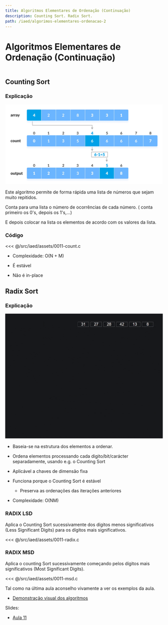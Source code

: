 ```yaml
---
title: Algoritmos Elementares de Ordenação (Continuação)
description: Counting Sort. Radix Sort.
path: /iaed/algorimos-elementares-ordenacao-2
---
```


# Algoritmos Elementares de Ordenação (Continuação)

```toc

```

## Counting Sort

### Explicação

![Count](./assets/0011-count.png)

Este algoritmo permite de forma rápida uma lista de números que sejam muito repitidos.

Conta para uma lista o número de ocorrências de cada número. ( conta primeiro os 0's, depois os 1's,...)

E depois colocar na lista os elementos de acordo com os valores da lista.

### Código

<<< @/src/iaed/assets/0011-count.c

- Complexidade: O(N + M)

- É estável

- Não é in-place

## Radix Sort

### Explicação

![Radix](./assets/0011-radix.gif)

- Baseia-se na estrutura dos elementos a ordenar.
- Ordena elementos processando cada digito/bit/carácter
  separadamente, usando e.g. o Counting Sort

- Aplicável a chaves de dimensão fixa

- Funciona porque o Counting Sort é estável

  - Preserva as ordenações das iterações anteriores

- Complexidade: O(NM)

### RADIX LSD

Aplica o Counting Sort sucessivamente dos dígitos menos
significativos (Less Significant Digits) para os dígitos mais
significativos.

<<< @/src/iaed/assets/0011-radix.c

### RADIX MSD

Aplica o counting Sort sucessivamente
começando pelos dígitos mais significativos
(Most Significant Digits).

<<< @/src/iaed/assets/0011-msd.c

Tal como na última aula aconselho vivamente a ver os exemplos da aula.

- [Demonstração visual dos algoritmos](https://gonque.github.io/sorting-algos/)

Slides:

- [Aula 11](https://drive.google.com/file/d/1hyn_bZjbht2hgVXXRFCXpJfPMbsNAlsb/view?usp=sharing)
